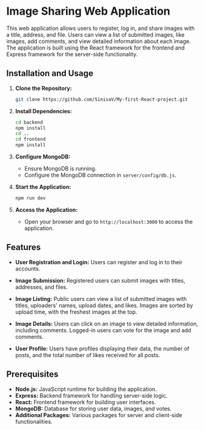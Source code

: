 # Image Sharing Web Application

This web application allows users to register, log in, and share images with a title, address, and file. Users can view a list of submitted images, like images, add comments, and view detailed information about each image. The application is built using the React framework for the frontend and Express framework for the server-side functionality.

## Installation and Usage

1. **Clone the Repository:**
   ```bash
   git clone https://github.com/SinisaV/My-first-React-project.git
   ```

2. **Install Dependencies:**
   ```bash
   cd backend
   npm install
   cd ..
   cd frontend
   npm install
   ```

3. **Configure MongoDB:**
   - Ensure MongoDB is running.
   - Configure the MongoDB connection in `server/config/db.js`.

4. **Start the Application:**
   ```bash
   npm run dev
   ```

5. **Access the Application:**
   - Open your browser and go to `http://localhost:3000` to access the application.
  
## Features

- **User Registration and Login:** Users can register and log in to their accounts.

- **Image Submission:** Registered users can submit images with titles, addresses, and files.

- **Image Listing:** Public users can view a list of submitted images with titles, uploaders' names, upload dates, and likes. Images are sorted by upload time, with the freshest images at the top.

- **Image Details:** Users can click on an image to view detailed information, including comments. Logged-in users can vote for the image and add comments.

- **User Profile:** Users have profiles displaying their data, the number of posts, and the total number of likes received for all posts.

## Prerequisites

- **Node.js:** JavaScript runtime for building the application.
- **Express:** Backend framework for handling server-side logic.
- **React:** Frontend framework for building user interfaces.
- **MongoDB:** Database for storing user data, images, and votes.
- **Additional Packages:** Various packages for server and client-side functionalities.
